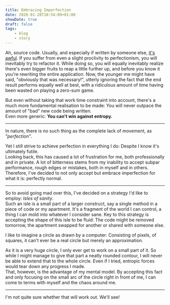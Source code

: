 ```yaml
---
title: Embracing Imperfection
date: 2020-01-28T10:54:09+01:00
showDate: true
draft: false
tags: 
    - blog
    - story
---
```

Ah, source code. Usually, and especially if written by someone else, [it's awful](https://www.joelonsoftware.com/2000/04/06/things-you-should-never-do-part-i/). If you suffer from even a slight proclivity to perfectionism, you will inevitably try to refactor it. While doing so, you will equally inevitably realize there's even bigger fruits to reap a little further up, and before you know it you're rewriting the entire application. Now, the younger me might have said, "obviously that was necessary!", utterly ignoring the fact that the end result performs equally well at best, with a ridiculous amount of time having been wasted on playing a zero-sum game.  

But even without taking that work time constraint into account, there's a much more fundamental realisation to be made: You will never outpace the amount of "bad" new code being written.  
Even more generic: **You can't win against entropy.**

----

In nature, there is no such thing as the complete lack of movement, as _"perfection"_.

Yet I still strive to achieve perfection in everything I do: Despite I know it's ultimately futile.  
Looking back, this has caused a lot of frustration for me, both professionally and in private. A lot of bitterness stems from my inability to accept subpar performance, rough edges or mistakes, both in myself and in others.  
Therefore, I've decided to not only accept but embrace imperfection for what it is: perfectly normal.

------

So to avoid going mad over this, I've decided on a strategy I'd like to employ: _Isles of sanity_.  
Such an isle is a small part of a larger construct, say a single method in a piece of code or my apartment. It's a fragment of the world I can control, a thing I can mold into whatever I consider sane. Key to this strategy is accepting the shape of this isle to be fluid: The code might be removed tomorrow, the apartment swapped for another or shared with someone else.  

I like to imagine a circle as drawn by a computer: Consisting of pixels, of squares, it can't ever be a real circle but merely an approximation.

As it is a very huge circle, I only ever get to work on a small part of it. So while I might manage to give that part a neatly rounded contour, I will never be able to extend that to the whole circle. Even if I tried, entropic forces would tear down any progress I made.  
That, however, is the advantage of my mental model. By accepting this fact and only focusing on the small arc of the circle right in front of me, I can come to terms with myself and the chaos around me.

-----

I'm not quite sure whether that will work out. We'll see!
